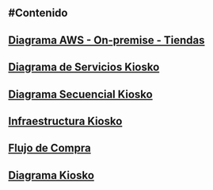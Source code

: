 #Contenido
----
## [Diagrama AWS - On-premise - Tiendas](https://dev.azure.com/ADretail/kiosko/_wiki/wikis/kiosko.wiki/3100/Diagrama-AWS-On-premise-Tiendas)
## [Diagrama de Servicios Kiosko](https://dev.azure.com/ADretail/kiosko/_wiki/wikis/kiosko.wiki/3096/Diagrama-de-Servicios-Kiosko)
## [Diagrama Secuencial Kiosko](https://dev.azure.com/ADretail/kiosko/_wiki/wikis/kiosko.wiki/3094/Diagrama-Secuencial-Kiosko)
## [Infraestructura Kiosko](https://dev.azure.com/ADretail/kiosko/_wiki/wikis/kiosko.wiki/3093/Infraestructura-Kiosko)
## [Flujo de Compra](https://dev.azure.com/ADretail/kiosko/_wiki/wikis/kiosko.wiki/3091/Flujo-de-Compra)
## [Diagrama Kiosko](https://dev.azure.com/ADretail/kiosko/_wiki/wikis/kiosko.wiki/56/Diagrama-Kiosko)
